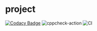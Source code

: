 # project
[![Codacy Badge](https://api.codacy.com/project/badge/Grade/d77430ed97984c86962edd2e701ed68c)](https://app.codacy.com/manual/stepin104504/project?utm_source=github.com&utm_medium=referral&utm_content=stepin104504/project&utm_campaign=Badge_Grade_Dashboard)
![cppcheck-action](https://github.com/stepin104504/project/workflows/cppcheck-action/badge.svg)
![CI](https://github.com/stepin104504/project/workflows/CI/badge.svg)

